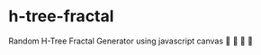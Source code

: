 # h-tree-fractal
Random H-Tree Fractal Generator using javascript canvas :seedling: :palm_tree:
 :evergreen_tree: :deciduous_tree:
